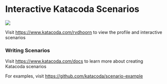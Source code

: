 # Interactive Katacoda Scenarios

[![](http://shields.katacoda.com/katacoda/rvdhoorn/count.svg)](https://www.katacoda.com/rvdhoorn "Get your profile on Katacoda.com")

Visit https://www.katacoda.com/rvdhoorn to view the profile and interactive scenarios

### Writing Scenarios
Visit https://www.katacoda.com/docs to learn more about creating Katacoda scenarios

For examples, visit https://github.com/katacoda/scenario-example
